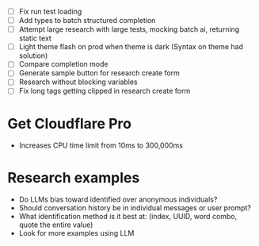 - [ ] Fix run test loading
- [ ] Add types to batch structured completion
- [ ] Attempt large research with large tests, mocking batch ai, returning static text
- [ ] Light theme flash on prod when theme is dark (Syntax on theme had solution)
- [ ] Compare completion mode
- [ ] Generate sample button for research create form
- [ ] Research without blocking variables
- [ ] Fix long tags getting clipped in research create form

# Get Cloudflare Pro

- Increases CPU time limit from 10ms to 300,000ms

# Research examples

- Do LLMs bias toward identified over anonymous individuals?
- Should conversation history be in individual messages or user prompt?
- What identification method is it best at: (index, UUID, word combo, quote the entire value)
- Look for more examples using LLM
